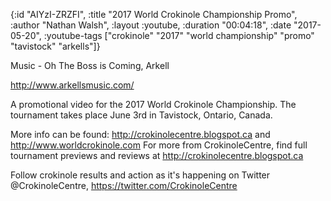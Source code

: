 {:id "AIYzI-ZRZFI",
 :title "2017 World Crokinole Championship Promo",
 :author "Nathan Walsh",
 :layout :youtube,
 :duration "00:04:18",
 :date "2017-05-20",
 :youtube-tags
 ["crokinole"
  "2017"
  "world championship"
  "promo"
  "tavistock"
  "arkells"]}


Music - Oh The Boss is Coming, Arkell

http://www.arkellsmusic.com/

A promotional video for the 2017 World Crokinole Championship. The tournament takes place June 3rd in Tavistock, Ontario, Canada.

More info can be found: http://crokinolecentre.blogspot.ca and http://www.worldcrokinole.com For more from CrokinoleCentre, find full tournament previews and reviews at http://crokinolecentre.blogspot.ca

Follow crokinole results and action as it's happening on Twitter @CrokinoleCentre, https://twitter.com/CrokinoleCentre

